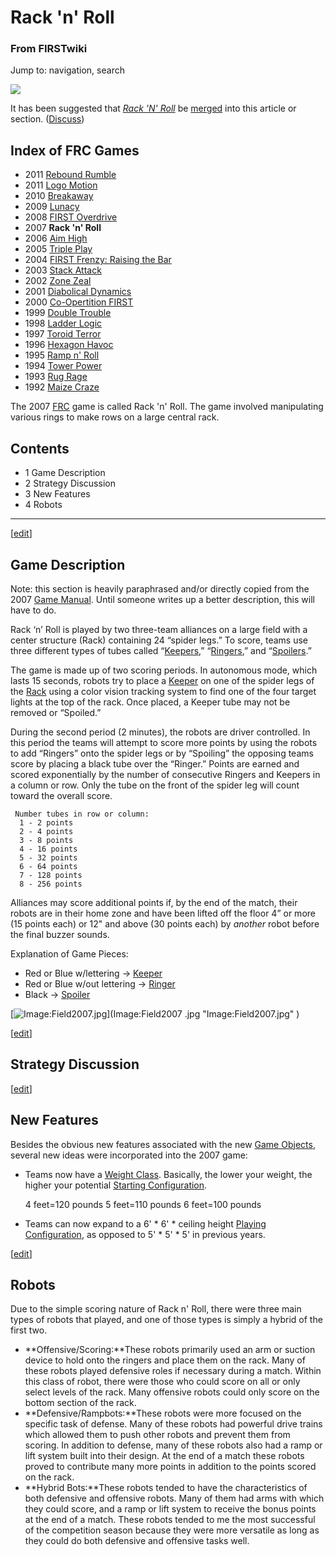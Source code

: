 

# Rack 'n' Roll

### From FIRSTwiki

Jump to: navigation, search

[![](/media/a/ae/Mergefrom.gif)](Image:Mergefrom.gif "" )

It has been suggested that _[Rack 'N' Roll](Rack_%27N%27_Roll "Rack
'N' Roll" )_ be
[merged](http://www.wikipedia.org/wiki/Merging_and_moving_pages
"wikipedia:Merging_and_moving_pages" ) into this article or section.
([Discuss](Talk:Rack_%27n%27_Roll "Talk:Rack 'n' Roll" ))

Index of FRC Games  
---  
  
  * 2011 [Rebound Rumble](Rebound_Rumble "Rebound Rumble" )
  * 2011 [Logo Motion](Logo_Motion "Logo Motion" )
  * 2010 [Breakaway](Breakaway "Breakaway" )
  * 2009 [Lunacy](Lunacy "Lunacy" )
  * 2008 [FIRST Overdrive](FIRST_Overdrive "FIRST Overdrive" )
  * 2007 **Rack 'n' Roll**
  * 2006 [Aim High](aim-high)
  * 2005 [Triple Play](triple-play)
  * 2004 [FIRST Frenzy: Raising the Bar](FIRST_Frenzy:_Raising_the_Bar "FIRST Frenzy: Raising the Bar" )
  * 2003 [Stack Attack](Stack_Attack "Stack Attack" )
  * 2002 [Zone Zeal](Zone_Zeal "Zone Zeal" )
  * 2001 [Diabolical Dynamics](Diabolical_Dynamics "Diabolical Dynamics" )
  * 2000 [Co-Opertition FIRST](Co-Opertition_FIRST "Co-Opertition FIRST" )
  * 1999 [Double Trouble](Double_Trouble "Double Trouble" )
  * 1998 [Ladder Logic](Ladder_Logic "Ladder Logic" )
  * 1997 [Toroid Terror](Toroid_Terror "Toroid Terror" )
  * 1996 [Hexagon Havoc](Hexagon_Havoc "Hexagon Havoc" )
  * 1995 [Ramp n' Roll](Ramp_n%27_Roll "Ramp n' Roll" )
  * 1994 [Tower Power](Tower_Power "Tower Power" )
  * 1993 [Rug Rage](Rug_Rage "Rug Rage" )
  * 1992 [Maize Craze](Maize_Craze "Maize Craze" )  
  
  

  
The 2007 [FRC](FRC "FRC" ) game is called Rack 'n' Roll. The game
involved manipulating various rings to make rows on a large central rack.

## Contents

  * 1 Game Description
  * 2 Strategy Discussion
  * 3 New Features
  * 4 Robots  
---  
  
[[edit](/index.php?title=Rack_%27n%27_Roll&action=edit&section=1 "Edit
section: Game Description" )]

## Game Description

Note: this section is heavily paraphrased and/or directly copied from the 2007
[Game Manual](Game_Manual "Game Manual" ). Until someone writes up
a better description, this will have to do.

Rack ‘n’ Roll is played by two three-team alliances on a large field with a
center structure (Rack) containing 24 “spider legs.” To score, teams use three
different types of tubes called “[Keepers](Keeper "Keeper" ),”
“[Ringers](Ringer "Ringer" ),” and “[Spoilers](Spoiler
"Spoiler" ).”

The game is made up of two scoring periods. In autonomous mode, which lasts 15
seconds, robots try to place a [Keeper](Keeper "Keeper" ) on one of
the spider legs of the [Rack](Rack "Rack" ) using a color vision
tracking system to find one of the four target lights at the top of the rack.
Once placed, a Keeper tube may not be removed or “Spoiled.”

During the second period (2 minutes), the robots are driver controlled. In
this period the teams will attempt to score more points by using the robots to
add “Ringers” onto the spider legs or by “Spoiling” the opposing teams score
by placing a black tube over the “Ringer.” Points are earned and scored
exponentially by the number of consecutive Ringers and Keepers in a column or
row. Only the tube on the front of the spider leg will count toward the
overall score.

    
    
     Number tubes in row or column:
      1 - 2 points
      2 - 4 points
      3 - 8 points
      4 - 16 points
      5 - 32 points
      6 - 64 points
      7 - 128 points
      8 - 256 points
    

Alliances may score additional points if, by the end of the match, their
robots are in their home zone and have been lifted off the floor 4” or more
(15 points each) or 12" and above (30 points each) by _another_ robot before
the final buzzer sounds.

Explanation of Game Pieces:

  * Red or Blue w/lettering -> [Keeper](Keeper "Keeper" )
  * Red or Blue w/out lettering -> [Ringer](Ringer "Ringer" )
  * Black -> [Spoiler](Spoiler "Spoiler" )

[![Image:Field2007.jpg](/media/a/a4/Field2007.jpg)](Image:Field2007
.jpg "Image:Field2007.jpg" )

[[edit](/index.php?title=Rack_%27n%27_Roll&action=edit&section=2 "Edit
section: Strategy Discussion" )]

## Strategy Discussion

[[edit](/index.php?title=Rack_%27n%27_Roll&action=edit&section=3 "Edit
section: New Features" )]

## New Features

Besides the obvious new features associated with the new [Game
Objects](Game_Object "Game Object" ), several new ideas were
incorporated into the 2007 game:

  * Teams now have a [Weight Class](Weight_Class "Weight Class" ). Basically, the lower your weight, the higher your potential [Starting Configuration](Starting_Configuration "Starting Configuration" ). 
    
    
     4 feet=120 pounds
     5 feet=110 pounds
     6 feet=100 pounds
    

  * Teams can now expand to a 6' * 6' * ceiling height [Playing Configuration](Playing_Configuration "Playing Configuration" ), as opposed to 5' * 5' * 5' in previous years. 

[[edit](/index.php?title=Rack_%27n%27_Roll&action=edit&section=4 "Edit
section: Robots" )]

## Robots

Due to the simple scoring nature of Rack n' Roll, there were three main types
of robots that played, and one of those types is simply a hybrid of the first
two.

  * **Offensive/Scoring:**These robots primarily used an arm or suction device to hold onto the ringers and place them on the rack. Many of these robots played defensive roles if necessary during a match. Within this class of robot, there were those who could score on all or only select levels of the rack. Many offensive robots could only score on the bottom section of the rack. 
  * **Defensive/Rampbots:**These robots were more focused on the specific task of defense. Many of these robots had powerful drive trains which allowed them to push other robots and prevent them from scoring. In addition to defense, many of these robots also had a ramp or lift system built into their design. At the end of a match these robots proved to contribute many more points in addition to the points scored on the rack. 
  * **Hybrid Bots:**These robots tended to have the characteristics of both defensive and offensive robots. Many of them had arms with which they could score, and a ramp or lift system to receive the bonus points at the end of a match. These robots tended to me the most successful of the competition season because they were more versatile as long as they could do both defensive and offensive tasks well. 


